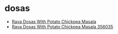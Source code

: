 # dosas

 * [Rava Dosas With Potato Chickpea Masala](../../index/r/rava-dosas-with-potato-chickpea-masala-356035.json)
 * [Rava Dosas With Potato Chickpea Masala 356035](../../index/r/rava-dosas-with-potato-chickpea-masala-356035.json)
